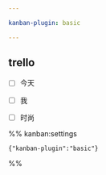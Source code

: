 ```yaml
---

kanban-plugin: basic

---
```


## trello

- [ ] 今天
- [ ] 我
- [ ] 时尚




%% kanban:settings
```
{"kanban-plugin":"basic"}
```
%%